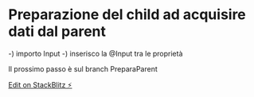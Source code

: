 # Preparazione del child ad acquisire dati dal parent

-) importo Input
-) inserisco la @Input tra le proprietà

Il prossimo passo è sul branch PreparaParent

[Edit on StackBlitz ⚡️](https://stackblitz.com/edit/angular-sswcreachild)